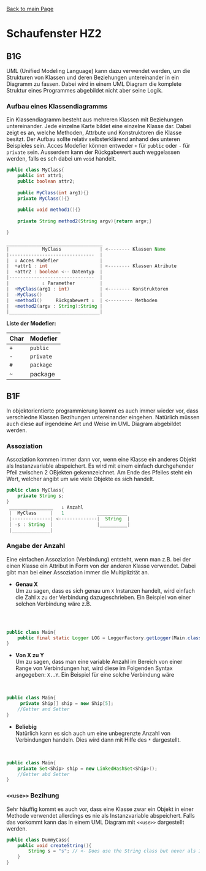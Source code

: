 [Back to main Page](./../../README.md)

# Schaufenster HZ2

## B1G

UML (Unified Modeling Language) kann dazu verwendet werden, um die Strukturen von Klassen und deren Beziehungen untereinander in ein Diagramm zu fassen. Dabei wird in einem UML Diagram die komplete Struktur eines Programmes abgebildet nicht aber seine Logik.

### Aufbau eines Klassendiagramms
Ein Klassendiagramm besteht aus mehreren Klassen mit Beziehungen untereinander. Jede einzelne Karte bildet eine einzelne Klasse dar. Dabei zeigt es an, welche Methoden, Attrbute und Konstruktoren die Klasse besitzt. Der Aufbau sollte relativ selbsterklärend anhand des unteren Beispieles sein. Acces Modefier können entweder `+` für `public` oder `-` für `private` sein. Ausserdem kann der Rückgabewert auch weggelassen werden, falls es sch dabei um `void` handelt. 
```java
public class MyClass{
    public int attr1;
    public boolean attr2;
    
    public MyClass(int arg1){}
    private MyClass(){}
    
    public void method1(){}
    
    private String method2(String argv){return argv;}

}

___________________________________
|            MyClass              | <-------- Klassen Name
|-------------------------------  |
|  ⇩ Acces Modefier               |
|  +attr1 : int                   | <-------- Klassen Atribute
|  +attr2 : boolean <-- Datentyp  | 
|-------------------------------  |
|            ⇩ Paramether         |  
|  +MyClass(arg1 : int)           | <-------- Konstruktoren
|  -MyClass()                     |
|  +method1()     Rückgabewert ⇩  | <--------- Methoden
|  +method2(argv : String):String |
|_________________________________|
```

**Liste der Modefier:**

| Char | Modefier |
|---|---|
| `+` | `public` |
| `-` | `private` |
| `#` | `package` |
| `~` | package |


## B1F
In objektorientierte programmierung kommt es auch immer wieder vor, dass verschiedne Klassen Bezihungen untereinander eingehen. Natürlich müssen auch diese auf irgendeine Art und Weise im UML Diagram abgebildet werden. 
### Assoziation
Assoziation kommen immer dann vor, wenn eine Klasse ein anderes Objekt als Instanzvariable abspeichert. Es wird mit einem einfach durchgehender Pfeil zwischen 2 OBjekten gekennzeichnet. Am Ende des Pfeiles steht ein Wert, welcher angibt um wie viele Objekte es sich handelt. 
```java
public class MyClass{
    private String s;
}
 ________________   ⇩ Anzahl
 |  MyClass     |   1            ___________
 |--------------| <--------------|  String  |
 | -s : String  |                |__________|
 |______________|

````
### Angabe der Anzahl
Eine einfachen Assoziation (Verbindung) entsteht, wenn man z.B. bei der einen Klasse ein Attribut in Form von der anderen Klasse verwendet. Dabei gibt man bei einer Assoziation immer die Multiplizität an.
- **Genau X**<br/>
Um zu sagen, dass es sich genau um `X` Instanzen handelt, wird einfach die Zahl `X` zu der Verbindung dazugeschrieben. Ein Beispiel von einer solchen Verbindung wäre z.B.
<br/>

```java

public class Main{
    public final static Logger LOG = LoggerFactory.getLogger(Main.class);
}
```
- **Von X zu Y** <br/>
Um zu sagen, dass man eine variable Anzahl im Bereich von einer Range von Verbindungen hat, wird diese im Folgenden Syntax angegeben: `X..Y`. Ein Beispiel für eine solche Verbindung wäre
<br/>

```java
public class Main{
     private Ship[] ship = new Ship[5]; 
    //Getter and Setter
}
``` 

- **Beliebig**<br/>
Natürlich kann es sich auch um eine unbegrenzte Anzahl von Verbindungen handeln. Dies wird dann mit Hilfe des `*` dargestellt. 
<br/>

```java
public class Main{
    private Set<Ship> ship = new LinkedHashSet<Ship>();
    //Getter abd Setter
}

```

### `<<use>>` Bezihung
Sehr häuffig kommt es auch vor, dass eine Klasse zwar ein Objekt in einer Methode verwendet allerdings es nie als Instanzvariable abspeichert. Falls das vorkommt kann das in einem UML Diagram mit `<<use>>` dargestellt werden.

```java
public class DummyCass{
    public void createString(){
        String s = "s"; // <- Does use the String class but never als Instanzvariable
    }
} 
```
                              
                              
    
